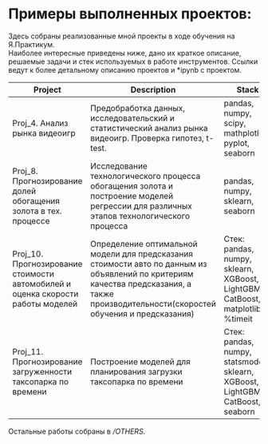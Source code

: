 # Примеры выполненных проектов:

Здесь собраны реализованные мной проекты в ходе обучения на Я.Практикум. <br/>
Наиболее интересные приведены ниже, дано их краткое описание, решаемые задачи и стек используемых в работе инструментов.
Ссылки ведут к более детальному описанию проектов и *ipynb с проектом.

Project | Description | Stack
--- | --- | ---
Proj_4. Анализ рынка видеоигр | Предобработка данных, исследовательский и статистический анализ рынка видеоигр. Проверка гипотез, t-test. | pandas, numpy, scipy, mathplotlib, pyplot, seaborn
Proj_8. Прогнозирование долей обогащения золота в тех. процессе | Исследование технологического процесса обогащения золота и построение моделей регрессии для различных этапов технологического процесса | pandas, numpy, sklearn, seaborn
Proj_10. Прогнозирование стоимости автомобилей и оценка скорости работы моделей | Определение оптимальной модели для предсказания стоимости авто по данным из объявлений по критериям качества предсказания, а также производительности(скоростей обучения и предсказания) | Стек: pandas, numpy, sklearn, XGBoost, LightGBM, CatBoost, matplotlib, %timeit
Proj_11. Прогнозирование загруженности таксопарка по времени | Построение моделей для планирования загрузки таксопарка по времени | Стек: pandas, numpy, statsmodels, sklearn, XGBoost, LightGBM, CatBoost, seaborn

Остальные работы собраны в */OTHERS*.
